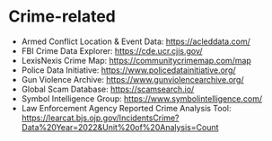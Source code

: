 # Crime-related

- Armed Conflict Location & Event Data: https://acleddata.com/
- FBI Crime Data Explorer: https://cde.ucr.cjis.gov/
- LexisNexis Crime Map: https://communitycrimemap.com/map
- Police Data Initiative: https://www.policedatainitiative.org/
- Gun Violence Archive: https://www.gunviolencearchive.org/
- Global Scam Database: https://scamsearch.io/
- Symbol Intelligence Group: https://www.symbolintelligence.com/
- Law Enforcement Agency Reported Crime Analysis Tool: https://learcat.bjs.ojp.gov/IncidentsCrime?Data%20Year=2022&Unit%20of%20Analysis=Count


